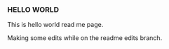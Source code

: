 ### HELLO WORLD

This is hello world read me page.

Making some edits while on the readme edits branch. 